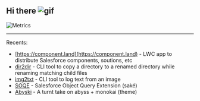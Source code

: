 ## Hi there ![gif](https://github.githubassets.com/images/mona-whisper.gif)

![Metrics](https://metrics.lecoq.io/jsmithdev?template=classic&achievements=1&lines=1&isocalendar=1&followup=1&languages=1&isocalendar.duration=half-year&languages.limit=8&languages.colors=github&languages.threshold=0%25&achievements.threshold=X&achievements.secrets=true&achievements.limit=14&config.timezone=America%2FNew_York)

---

Recents:
  - [https://component.land](https://component.land) - LWC app to distribute Salesforce components, soutions, etc
  - [dir2dir](https://www.npmjs.com/package/dir2dir) - CLI tool to copy a directory to a renamed directory while renaming matching child files
  - [img2txt](https://www.npmjs.com/package/imgtxt) - CLI tool to log text from an image
  - [SOQE](https://marketplace.visualstudio.com/items?itemName=jamiesmiths.soqe) - Salesforce Object Query Extension (saké)
  - [Abyski](https://marketplace.visualstudio.com/items?itemName=jamiesmiths.abyski) - A turnt take on abyss + monokai (theme)
 

<!-- ![genie beanie](https://i.imgur.com/myAHVLP.jpg) -->
